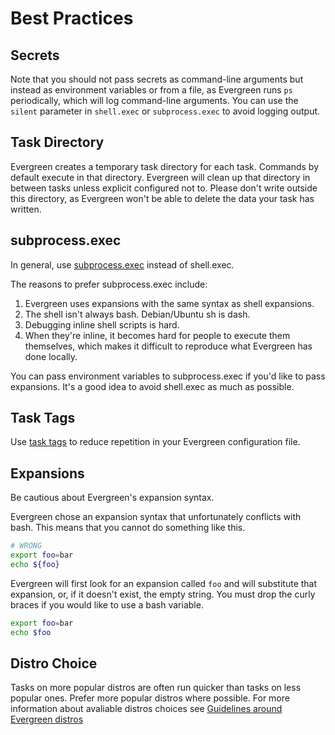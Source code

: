 # Best Practices

## Secrets

Note that you should not pass secrets as command-line arguments but instead as
environment variables or from a file, as Evergreen runs `ps` periodically, which
will log command-line arguments. You can use the `silent` parameter in
`shell.exec` or `subprocess.exec` to avoid logging output.

## Task Directory

Evergreen creates a temporary task directory for each task. Commands by default execute in that directory. Evergreen will clean up that directory in between tasks unless explicit configured not to. Please don't write outside this directory, as Evergreen won't be able to delete the data your task has written.

## subprocess.exec

In general, use [subprocess.exec](Project-Commands.md#subprocessexec) instead of shell.exec.

The reasons to prefer subprocess.exec include:
1. Evergreen uses expansions with the same syntax as shell expansions.
2. The shell isn't always bash. Debian/Ubuntu sh is dash.
3. Debugging inline shell scripts is hard.
4. When they're inline, it becomes hard for people to execute them themselves, which makes it difficult to reproduce what Evergreen has done locally.

You can pass environment variables to subprocess.exec if you'd like to pass expansions. It's a good idea to avoid shell.exec as much as possible.

## Task Tags

Use [task tags](Project-Configuration-Files.md#task-and-variant-tags) to reduce repetition in your Evergreen configuration file.

## Expansions

Be cautious about Evergreen's expansion syntax.

Evergreen chose an expansion syntax that unfortunately conflicts with bash. This means that you cannot do something like this.

```bash
# WRONG
export foo=bar
echo ${foo}
```

Evergreen will first look for an expansion called `foo` and will substitute that expansion, or, if it doesn't exist, the empty string. You must drop the curly braces if you would like to use a bash variable.

```bash
export foo=bar
echo $foo
```

## Distro Choice

Tasks on more popular distros are often run quicker than tasks on less popular ones. Prefer more popular distros where possible. For more information about avaliable distros choices see [Guidelines around Evergreen distros](https://wiki.corp.mongodb.com/x/CZ7yBg)

